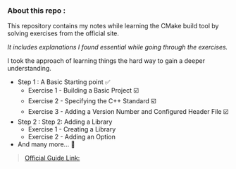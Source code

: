 ### About this repo :

This repository contains my notes while learning the CMake build tool by solving exercises from the official site.

*It includes explanations I found essential while going through the exercises.*

I took the approach of learning things the hard way to gain a deeper understanding.


- Step 1 : A Basic Starting point ✅
    - Exercise 1 - Building a Basic Project ☑️
    - Exercise 2 - Specifying the C++ Standard ☑️
    - Exercise 3 - Adding a Version Number and Configured Header File ☑️
- Step 2 : Step 2: Adding a Library 
    - Exercise 1 - Creating a Library
    - Exercise 2 - Adding an Option
- And many more... 🚀  


>[Official Guide Link:](https://cmake.org/cmake/help/latest/guide/tutorial/A%20Basic%20Starting%20Point.html#exercise-1-building-a-basic-project)